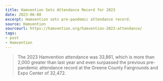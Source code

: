 ```yaml
---
title: Hamvention Sets Attendance Record for 2023
date: 2023-06-08
excerpt: Hamvention sets pre-pandemic attendance record.
source: Hamvention
sourceurl: https://hamvention.org/hamvention-2023-attendance/
tags:
- post
- Hamvention
---
```

> The 2023 Hamvention attendance was 33,861, which is more than 2,000 greater than last year and even surpassed the previous pre-pandemic attendance record at the Greene County Fairgrounds and Expo Center of 32,472.